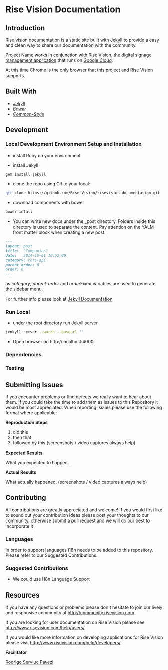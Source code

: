 # Rise Vision Documentation

## Introduction

Rise vision documentation is a static site built with [Jekyll](http://jekyllrb.com/) to provide a easy and clean way to share our documentation with the community.

Project Name works in conjunction with [Rise Vision](http://www.risevision.com), the [digital signage management application](http://rva.risevision.com/) that runs on [Google Cloud](https://cloud.google.com).

At this time Chrome is the only browser that this project and Rise Vision supports.

## Built With
- *[Jekyll](http://jekyllrb.com/)*
- *[Bower](http://bower.io/)*
- *[Common-Style](http://rise-vision.github.io/style-guide/)*

## Development

### Local Development Environment Setup and Installation

* install Ruby on your environment 

* install Jekyll 
```bash
gem install jekyll
```

* clone the repo using Git to your local:
```bash
git clone https://github.com/Rise-Vision/risevision-documentation.git
```

* download components with bower
```bash
bower intall
```

* You can write new docs under the _post directory. Folders inside this directory is used to separate the content. 
Pay attention on the YALM front matter block when creating a new post: 
```markdown
---
layout: post
title:  "Companies"
date:   2014-10-01 10:52:00
category: core-api
parent-order: 0
order: 0
---
```

as *category*, *parent-order* and *order*Fixed  variables are used to generate the sidebar menu. 

For further info please look at [Jekyll Documentation](http://jekyllrb.com/docs/home/)

### Run Local

* under the root directory run Jekyll server
```bash
jenkyll server --watch --baseurl ''
```

* Open browser on http://localhost:4000

### Dependencies


### Testing

## Submitting Issues
If you encounter problems or find defects we really want to hear about them. If you could take the time to add them as issues to this Repository it would be most appreciated. When reporting issues please use the following format where applicable:

**Reproduction Steps**

1. did this
2. then that
3. followed by this (screenshots / video captures always help)

**Expected Results**

What you expected to happen.

**Actual Results**

What actually happened. (screenshots / video captures always help)

## Contributing
All contributions are greatly appreciated and welcome! If you would first like to sound out your contribution ideas please post your thoughts to our [community](http://community.risevision.com), otherwise submit a pull request and we will do our best to incorporate it

### Languages

In order to support languages i18n needs to be added to this repository.  Please refer to our Suggested Contributions.

### Suggested Contributions
- We could use i18n Language Support

## Resources
If you have any questions or problems please don't hesitate to join our lively and responsive community at http://community.risevision.com.

If you are looking for user documentation on Rise Vision please see http://www.risevision.com/help/users/

If you would like more information on developing applications for Rise Vision please visit http://www.risevision.com/help/developers/.

**Facilitator**

[Rodrigo Serviuc Pavezi](https://github.com/rodrigopavezi "Rodrigo Serviuc Pavezi")
